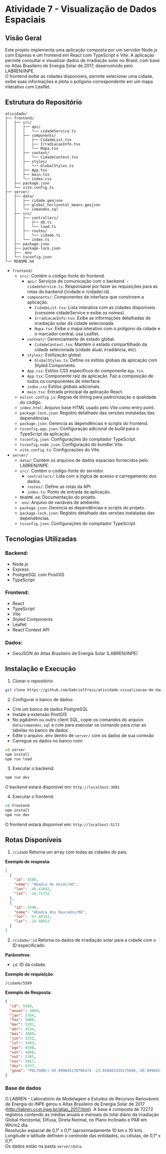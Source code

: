 # Atividade 7 - Visualização de Dados Espaciais

## Visão Geral
Este projeto implementa uma aplicação composta por um servidor Node.js com Express e um frontend em React com TypeScript e Vite. A aplicação permite consultar e visualizar dados de irradiação solar no Brasil, com base no Atlas Brasileiro de Energia Solar de 2017, desenvolvido pelo LABREN/INPE.  
O frontend exibe as cidades disponíveis, permite selecionar uma cidade, exibe suas informações e plota o polígono correspondente em um mapa interativo com Leaflet.  

## Estrutura do Repositório
```
atividade/
├── frontend/
│   ├── src/
│   │   ├── api/
│   │   │   └── cidadeService.ts
│   │   ├── components/
│   │   │   ├── CidadeList.tsx
│   │   │   ├── IrradiacaoInfo.tsx
│   │   │   └── Mapa.tsx       
│   │   ├── context/
│   │   │   └── CidadeContext.tsx          
│   │   ├── styles/
│   │   │   └── GlobalStyles.ts           
│   │   ├── App.tsx           
│   │   ├── main.tsx          
│   │   └── index.css         
│   ├── package.json          
│   └── vite.config.ts        
├── server/
│   ├── data/
│   │   ├── cidade.geojson
│   │   ├── global_horizontal_means.geojson 
│   │   └── comandos.sql 
│   ├── src/
│   │   ├── controllers/
│   │   │   ├── db.ts
│   │   │   └── load.ts
│   │   ├── routes/
│   │   │   └── cidade.ts
│   │   └── index.ts  
│   ├── package.json    
│   ├── package-lock.json
│   ├── .env
│   └── tsconfig.json
└── README.md
```
- `frontend/`
  - `src/`: Contém o código-fonte do frontend.
    - `api/`: Serviços de comunicação com o backend.
      -`cidadeService.ts`: Responsável por fazer as requisições para as rotas do backend (/cidade e /cidade/:id).
    - `components/`: Componentes de interface que constroem a aplicação.
      - `CidadeList.tsx`: Lista interativa com as cidades disponíveis (consome cidadeService e exibe os nomes).
      - `IrradiacaoInfo.tsx`: Exibe as informações detalhadas de irradiação solar da cidade selecionada.
      - `Mapa.tsx`: Exibe o mapa interativo com o polígono da cidade e o marcador central, usa Leaflet.
    - `context/`: Gerenciamento de estado global.
      - `CidadeContext.tsx`: Mantém o estado compartilhado da cidade selecionada (cidade atual, irradiância, etc).
    - `styles/`: Estilização global.
      - `GlobalStyles.ts`: Define os estilos globais da aplicação com Styled Components.
    - `App.css`: Estilos CSS específicos do componente `App.tsx`.
    - `App.tsx`: Componente raiz da aplicação. Faz a composição de todos os componentes de interface.
    - `index.css` Estilos globais adicionais.
    - `main.tsx`: Entrada principal da aplicação React. 
  - `eslint.config.js`: Regras de linting para padronização e qualidade do código.
  - `index.html`: Arquivo base HTML usado pelo Vite como entry point.
  - `package-lock.json`: Registro detalhado das versões instaladas das dependências.
  - `package.json`: Gerencia as dependências e scripts do frontend.
  - `tsconfig.app.json`: Configuração adicional de build para o TypeScript da aplicação.
  - `tsconfig.json`: Configurações do compilador TypeScript.
  - `tsconfig.node.json`: Configuração do bundler Vite.
  - `vite.config.ts`: Configurações do Vite.
- `server/`
  - `data/`: Contém os arquivos de dados espaciais fornecidos pelo LABREN/INPE.
  - `src/`: Contém o código-fonte do servidor.
    - `controllers/`: Lida com a lógica de acesso e carregamento dos dados.
    - `routes/`: Define as rotas da API.
    - `index.ts`: Ponto de entrada da aplicação.
  - `README.md`: Documentação do projeto.
  - `.env`: Arquivo de variáveis de ambiente.
  - `package.json`: Gerencia as dependências e scripts do projeto.
  - `package-lock.json`: Registro detalhado das versões instaladas das dependências.
  - `tsconfig.json`: Configurações do compilador TypeScript.

## Tecnologias Utilizadas
### Backend:
- Node.js
- Express
- PostgreSQL com PostGIS
- TypeScript
### Frontend:
- React
- TypeScript
- Vite
- Styled Components
- Leaflet
- React Context API
### Dados:
- GeoJSON do Atlas Brasileiro de Energia Solar (LABREN/INPE)

## Instalação e Execução
1. Clonar o repositório
```bash
git clone https://github.com/GabrielFrois/atividade-visualizacao-de-dados-espaciais.git atividade
```

2. Configurar o banco de dados:
- Crie um banco de dados PostgreSQL
- Instale a extensão PostGIS
- No pgAdmin ou outro client SQL, copie os comandos do arquivo `data/comandos.sql` e cole para executar os comando para criar as tabelas no banco de dados
- Edite o arquivo .env dentro de `server/` com os dados de sua conexão
- Carregue os dados no banco com:
```bash
cd server
npm install
npm run load
```

3. Executar o backend:
```bash
npm run dev
```
O backend estará disponível em: `http://localhost:3001`  

4. Executar o frontend:
```bash
cd frontend
npm install
npm run dev
```
O frontend estará disponível em: `http://localhost:5173`  

## Rotas Disponíveis
1. `/cidade`
Retorna um array com todas as cidades do país.

**Exemplo de resposta**:
```json
[
  {
    "id": 5589,
    "nome": "Abadia de Goiás/GO",
    "lon": -49.43842,
    "lat": -16.75752
  },
  {
    "id": 5590,
    "nome": "Abadia dos Dourados/MG",
    "lon": -47.40341,
    "lat": -18.48653
  }
]
```
2. `/cidade/:id`
Retorna os dados de irradiação solar para a cidade com o ID especificado.

**Parâmetros**:
- `id`: ID da cidade.

**Exemplo de requisição**:
```
/cidade/5589
```
**Exemplo de Resposta**:
```json
{
  "id": 5589,
  "anual": 4869,
  "jan": 5764,
  "fev": 5800,
  "mar": 5201,
  "abr": 4534,
  "mai": 3609,
  "jun": 3252,
  "jul": 3493,
  "ago": 4508,
  "set": 4668,
  "out": 5305,
  "nov": 5957,
  "dez": 6337,
  "geom": "POLYGON((-49.999045178706474 -23.650461434175696,-49.999045178706474 -23.550461434175695,-49.89904517870647 -23.550461434175695,-49.89904517870647 -23.650461434175696,-49.999045178706474 -23.650461434175696))"
}
```

### Base de dados
O LABREN – Laboratório de Modelagem e Estudos de Recursos Renováveis de Energia do INPE gerou o Altas Brasileiro de Energia Solar de 2017 (http://labren.ccst.inpe.br/atlas_2017.html). A base é composta de 72272 registros contendo as médias anuais e mensais do total diário da irradiação Global Horizontal, Difusa, Direta Normal, no Plano Inclinado e PAR em Wh/m2.dia.  
Resolução espacial de 0,1° x 0,1° (aproximadamente 10 km x 10 km).  
Longitude e latitude definem o centroide das entidades, ou células, de 0,1° x 0,1°.  
Os dados estão na pasta `server/data`.  

